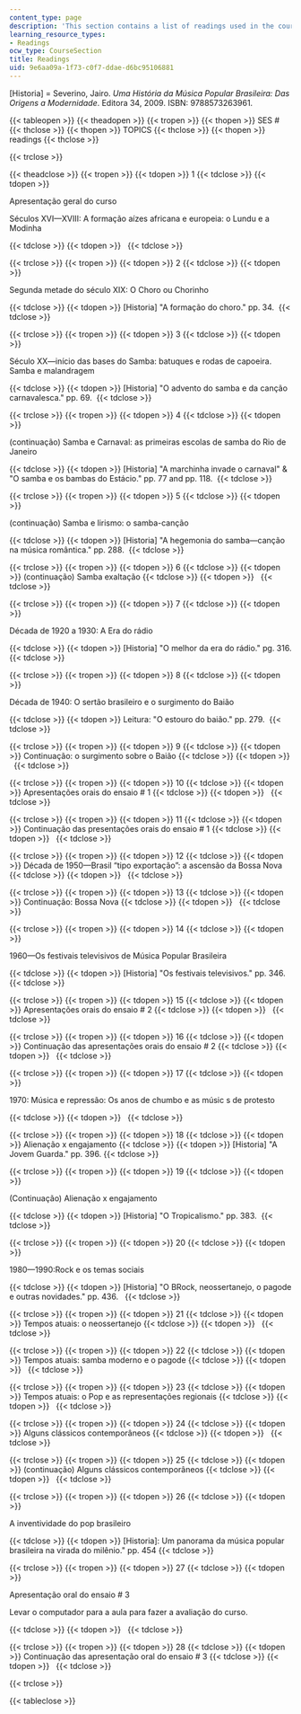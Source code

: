 ```yaml
---
content_type: page
description: 'This section contains a list of readings used in the course. '
learning_resource_types:
- Readings
ocw_type: CourseSection
title: Readings
uid: 9e6aa09a-1f73-c0f7-ddae-d6bc95106881
---
```


\[Historia\] = Severino, Jairo. _Uma História da Música Popular Brasileira: Das Origens a Modernidade_. Editora 34, 2009. ISBN: 9788573263961. 

  
{{< tableopen >}}
{{< theadopen >}}
{{< tropen >}}
{{< thopen >}}
SES #
{{< thclose >}}
{{< thopen >}}
TOPICS
{{< thclose >}}
{{< thopen >}}
readings
{{< thclose >}}

{{< trclose >}}

{{< theadclose >}}
{{< tropen >}}
{{< tdopen >}}
1
{{< tdclose >}}
{{< tdopen >}}


Apresentação geral do curso

Séculos XVI—XVIII: A formação aízes africana e europeia: o Lundu e a Modinha


{{< tdclose >}}
{{< tdopen >}}
 
{{< tdclose >}}

{{< trclose >}}
{{< tropen >}}
{{< tdopen >}}
2
{{< tdclose >}}
{{< tdopen >}}


Segunda metade do século XIX: O Choro ou Chorinho


{{< tdclose >}}
{{< tdopen >}}
﻿\[Historia\] "A formação do choro﻿." pp. 34. 
{{< tdclose >}}

{{< trclose >}}
{{< tropen >}}
{{< tdopen >}}
3
{{< tdclose >}}
{{< tdopen >}}


Século XX—início das bases do Samba: batuques e rodas de capoeira. Samba e malandragem


{{< tdclose >}}
{{< tdopen >}}
\[Historia\] "O advento do samba e da canção carnavalesca﻿." pp. 69. 
{{< tdclose >}}

{{< trclose >}}
{{< tropen >}}
{{< tdopen >}}
4
{{< tdclose >}}
{{< tdopen >}}


(continuação) Samba e Carnaval: as primeiras escolas de samba do Rio de Janeiro


{{< tdclose >}}
{{< tdopen >}}
﻿\[Historia\] "A marchinha invade o carnaval" & "O samba e os bambas do Estácio." pp. 77 and ﻿pp. 118. 
{{< tdclose >}}

{{< trclose >}}
{{< tropen >}}
{{< tdopen >}}
5
{{< tdclose >}}
{{< tdopen >}}


(continuação) Samba e lirismo: o samba-canção


{{< tdclose >}}
{{< tdopen >}}
\[Historia\] "A hegemonia do samba—canção na música romântica﻿." pp. 288. 
{{< tdclose >}}

{{< trclose >}}
{{< tropen >}}
{{< tdopen >}}
6
{{< tdclose >}}
{{< tdopen >}}
(continuação) Samba exaltação
{{< tdclose >}}
{{< tdopen >}}
 
{{< tdclose >}}

{{< trclose >}}
{{< tropen >}}
{{< tdopen >}}
7
{{< tdclose >}}
{{< tdopen >}}


Década de 1920 a 1930: A Era do rádio


{{< tdclose >}}
{{< tdopen >}}
\[Historia\] "O melhor da era do rádio." pg. 316.
{{< tdclose >}}

{{< trclose >}}
{{< tropen >}}
{{< tdopen >}}
8
{{< tdclose >}}
{{< tdopen >}}


Década de 1940: O sertão brasileiro e o surgimento do Baião


{{< tdclose >}}
{{< tdopen >}}
﻿Leitura: "O estouro do baião." pp. 279. 
{{< tdclose >}}

{{< trclose >}}
{{< tropen >}}
{{< tdopen >}}
9
{{< tdclose >}}
{{< tdopen >}}
Continuação: o surgimento sobre o Baião
{{< tdclose >}}
{{< tdopen >}}
 
{{< tdclose >}}

{{< trclose >}}
{{< tropen >}}
{{< tdopen >}}
10
{{< tdclose >}}
{{< tdopen >}}
Apresentações orais do ensaio # 1
{{< tdclose >}}
{{< tdopen >}}
 
{{< tdclose >}}

{{< trclose >}}
{{< tropen >}}
{{< tdopen >}}
11
{{< tdclose >}}
{{< tdopen >}}
Continuação das presentações orais do ensaio # 1
{{< tdclose >}}
{{< tdopen >}}
 
{{< tdclose >}}

{{< trclose >}}
{{< tropen >}}
{{< tdopen >}}
12
{{< tdclose >}}
{{< tdopen >}}
Década de 1950—Brasil “tipo exportação”: a ascensão da Bossa Nova
{{< tdclose >}}
{{< tdopen >}}
 
{{< tdclose >}}

{{< trclose >}}
{{< tropen >}}
{{< tdopen >}}
13
{{< tdclose >}}
{{< tdopen >}}
Continuação: Bossa Nova
{{< tdclose >}}
{{< tdopen >}}
 
{{< tdclose >}}

{{< trclose >}}
{{< tropen >}}
{{< tdopen >}}
14
{{< tdclose >}}
{{< tdopen >}}


1960—Os festivais televisivos de Música Popular Brasileira


{{< tdclose >}}
{{< tdopen >}}
\[Historia\] "Os festivais televisivos﻿." pp. 346.
{{< tdclose >}}

{{< trclose >}}
{{< tropen >}}
{{< tdopen >}}
15
{{< tdclose >}}
{{< tdopen >}}
Apresentações orais do ensaio # 2
{{< tdclose >}}
{{< tdopen >}}
 
{{< tdclose >}}

{{< trclose >}}
{{< tropen >}}
{{< tdopen >}}
16
{{< tdclose >}}
{{< tdopen >}}
Continuação das apresentações orais do ensaio # 2
{{< tdclose >}}
{{< tdopen >}}
 
{{< tdclose >}}

{{< trclose >}}
{{< tropen >}}
{{< tdopen >}}
17
{{< tdclose >}}
{{< tdopen >}}


1970: Música e repressão: Os anos de chumbo e as músic s de protesto


{{< tdclose >}}
{{< tdopen >}}
 
{{< tdclose >}}

{{< trclose >}}
{{< tropen >}}
{{< tdopen >}}
18
{{< tdclose >}}
{{< tdopen >}}
Alienação x engajamento
{{< tdclose >}}
{{< tdopen >}}
\[Historia\] "A Jovem Guarda." pp. 396.
{{< tdclose >}}

{{< trclose >}}
{{< tropen >}}
{{< tdopen >}}
19
{{< tdclose >}}
{{< tdopen >}}


(Continuação) Alienação x engajamento


{{< tdclose >}}
{{< tdopen >}}
﻿\[Historia\] "O Tropicalismo﻿." pp. 383. 
{{< tdclose >}}

{{< trclose >}}
{{< tropen >}}
{{< tdopen >}}
20
{{< tdclose >}}
{{< tdopen >}}


1980—1990:Rock e os temas sociais


{{< tdclose >}}
{{< tdopen >}}
﻿\[Historia\] "O BRock, neossertanejo, o pagode e outras novidades﻿." pp. 436.  
{{< tdclose >}}

{{< trclose >}}
{{< tropen >}}
{{< tdopen >}}
21
{{< tdclose >}}
{{< tdopen >}}
Tempos atuais: o neossertanejo
{{< tdclose >}}
{{< tdopen >}}
 
{{< tdclose >}}

{{< trclose >}}
{{< tropen >}}
{{< tdopen >}}
22
{{< tdclose >}}
{{< tdopen >}}
Tempos atuais: samba moderno e o pagode
{{< tdclose >}}
{{< tdopen >}}
 
{{< tdclose >}}

{{< trclose >}}
{{< tropen >}}
{{< tdopen >}}
23
{{< tdclose >}}
{{< tdopen >}}
Tempos atuais: o Pop e as representações regionais
{{< tdclose >}}
{{< tdopen >}}
 
{{< tdclose >}}

{{< trclose >}}
{{< tropen >}}
{{< tdopen >}}
24
{{< tdclose >}}
{{< tdopen >}}
Alguns clássicos contemporâneos
{{< tdclose >}}
{{< tdopen >}}
 
{{< tdclose >}}

{{< trclose >}}
{{< tropen >}}
{{< tdopen >}}
25
{{< tdclose >}}
{{< tdopen >}}
(continuação) Alguns clássicos contemporâneos
{{< tdclose >}}
{{< tdopen >}}
 
{{< tdclose >}}

{{< trclose >}}
{{< tropen >}}
{{< tdopen >}}
26
{{< tdclose >}}
{{< tdopen >}}


A inventividade do pop brasileiro


{{< tdclose >}}
{{< tdopen >}}
﻿\[Historia\]: Um panorama da música popular brasileira na virada do milênio﻿." pp. 454
{{< tdclose >}}

{{< trclose >}}
{{< tropen >}}
{{< tdopen >}}
27
{{< tdclose >}}
{{< tdopen >}}


Apresentação oral do ensaio # 3

Levar o computador para a aula para fazer a avaliação do curso.


{{< tdclose >}}
{{< tdopen >}}
 
{{< tdclose >}}

{{< trclose >}}
{{< tropen >}}
{{< tdopen >}}
28
{{< tdclose >}}
{{< tdopen >}}
Continuação das apresentação oral do ensaio # 3
{{< tdclose >}}
{{< tdopen >}}
 
{{< tdclose >}}

{{< trclose >}}

{{< tableclose >}}